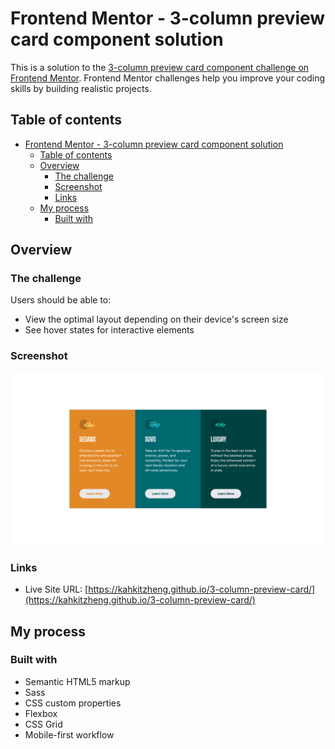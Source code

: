 # Frontend Mentor - 3-column preview card component solution

This is a solution to the [3-column preview card component challenge on Frontend Mentor](https://www.frontendmentor.io/challenges/3column-preview-card-component-pH92eAR2-). Frontend Mentor challenges help you improve your coding skills by building realistic projects.

## Table of contents

- [Frontend Mentor - 3-column preview card component solution](#frontend-mentor---3-column-preview-card-component-solution)
  - [Table of contents](#table-of-contents)
  - [Overview](#overview)
    - [The challenge](#the-challenge)
    - [Screenshot](#screenshot)
    - [Links](#links)
  - [My process](#my-process)
    - [Built with](#built-with)

## Overview

### The challenge

Users should be able to:

- View the optimal layout depending on their device's screen size
- See hover states for interactive elements

### Screenshot

![screenshot of solution](./design/desktop-solution.png)

### Links

- Live Site URL: [https://kahkitzheng.github.io/3-column-preview-card/](https://kahkitzheng.github.io/3-column-preview-card/)

## My process

### Built with

- Semantic HTML5 markup
- Sass
- CSS custom properties
- Flexbox
- CSS Grid
- Mobile-first workflow
